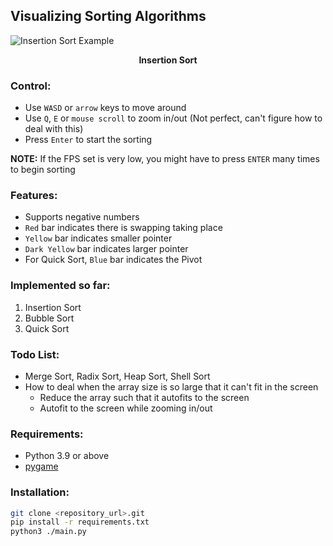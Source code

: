 ## Visualizing Sorting Algorithms

![Insertion Sort Example](https://i.imgur.com/eDMQCpI.gif)
<p style="text-align: center;"><b>Insertion Sort</b></p>

### Control:
- Use `WASD` or `arrow` keys to move around
- Use `Q`, `E` or `mouse scroll` to zoom in/out (Not perfect, can't figure how to deal with this)
- Press `Enter` to start the sorting

**NOTE:** If the FPS set is very low, you might have to press `ENTER` many times to begin sorting

### Features:
- Supports negative numbers
- `Red` bar indicates there is swapping taking place
- `Yellow` bar indicates smaller pointer
- `Dark Yellow` bar indicates larger pointer
- For Quick Sort, `Blue` bar indicates the Pivot

### Implemented so far:
1. Insertion Sort
2. Bubble Sort
3. Quick Sort


### Todo List:
- Merge Sort, Radix Sort, Heap Sort, Shell Sort
- How to deal when the array size is so large that it can't fit in the screen
    - Reduce the array such that it autofits to the screen
    - Autofit to the screen while zooming in/out

### Requirements:
- Python 3.9 or above
- [pygame](pygame.org)

### Installation:
```bash
git clone <repository_url>.git
pip install -r requirements.txt
python3 ./main.py
```